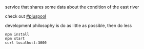 service that shares some data about the condition of the east river

check out [#pluspool](https://reaktor.slack.com/pluspool)

development philosophy is do as little as possible, then do less

    npm install
    npm start
    curl localhost:3000

